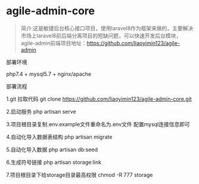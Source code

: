 # agile-admin-core

> 简介:这是敏捷后台核心接口项目，使用laravel8作为框架来做的，主要解决市场上laravel8前后端分离项目的短缺问题，可以快速开发后台模块，agile-admin前端项目地址：https://github.com/liaoyimin123/agile-admin

部署环境

php7.4 + mysql5.7 + nginx/apache

部署流程

1.git 拉取代码
git clone https://github.com/liaoyimin123/agile-admin-core.git

2.启动服务
php artisan serve

3.项目根目录复制.env.example文件重命名为.env文件
配置mysql连接信息即可

4.自动化导入数据表结构
php artisan migrate

5.自动化导入数据
php artisan db:seed

6.生成符号链接
php artisan storage:link

7.项目根目录下给storage目录最高权限
chmod -R 777 storage
